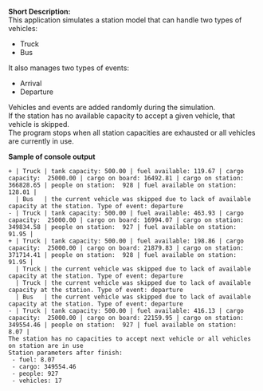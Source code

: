 **Short Description:**  
This application simulates a station model that can handle two types of vehicles:
 - Truck
 - Bus
  
It also manages two types of events:
 - Arrival
 - Departure
  
Vehicles and events are added randomly during the simulation.  
If the station has no available capacity to accept a given vehicle, that vehicle is skipped.  
The program stops when all station capacities are exhausted or all vehicles are currently in use.  

**Sample of console output**  

```
+ | Truck | tank capacity: 500.00 | fuel available: 119.67 | cargo capacity:  25000.00 | cargo on board: 16492.81 | cargo on station:  366828.65 | people on station:  928 | fuel available on station:  128.01 |
  | Bus   | the current vehicle was skipped due to lack of available capacity at the station. Type of event: departure
- | Truck | tank capacity: 500.00 | fuel available: 463.93 | cargo capacity:  25000.00 | cargo on board: 16994.07 | cargo on station:  349834.58 | people on station:  927 | fuel available on station:   91.95 |
+ | Truck | tank capacity: 500.00 | fuel available: 198.86 | cargo capacity:  25000.00 | cargo on board: 21879.83 | cargo on station:  371714.41 | people on station:  928 | fuel available on station:   91.95 |
  | Truck | the current vehicle was skipped due to lack of available capacity at the station. Type of event: departure
  | Truck | the current vehicle was skipped due to lack of available capacity at the station. Type of event: departure
  | Bus   | the current vehicle was skipped due to lack of available capacity at the station. Type of event: departure
- | Truck | tank capacity: 500.00 | fuel available: 416.13 | cargo capacity:  25000.00 | cargo on board: 22159.95 | cargo on station:  349554.46 | people on station:  927 | fuel available on station:    8.07 |
The station has no capacities to accept next vehicle or all vehicles on station are in use
Station parameters after finish:
 - fuel: 8.07
 - cargo: 349554.46
 - people: 927
 - vehicles: 17
```
